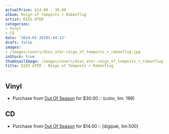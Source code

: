 ```yaml
---
actualPrice: $14.00 - 30.00
album: Reign of Tempests + Rabenflug
artist: DIES ATER
categories:
- Vinyl
- CD
date: '2024-01-26T01:44:12'
draft: false
images:
- /images/covers/dies_ater-reign_of_tempests_+_rabenflug.jpg
inStock: true
thumbnailImage: /images/covers/dies_ater-reign_of_tempests_+_rabenflug-thumb.jpg
title: DIES ATER - Reign of Tempests + Rabenflug
---
```


## Vinyl
* Purchase from [Out Of Season](https://www.outofseasonlabel.com/products/dies-ater-reign-of-tempests-rabenflug-vinyl-lp-color-lim-199) for $30.00 :: (color, lim. 199)
## CD
* Purchase from [Out Of Season](https://www.outofseasonlabel.com/products/dies-ater-reign-of-tempests-rabenflug-cd-digipak-lim-500) for $14.00 :: [digipak, lim.500]
